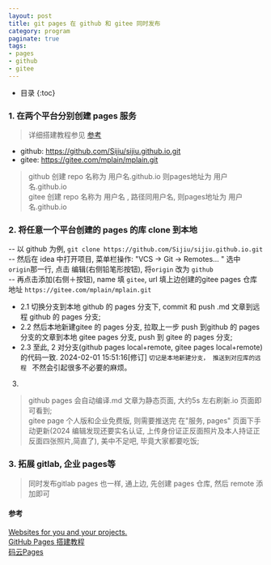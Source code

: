 ```yaml
---
layout: post
title: git pages 在 github 和 gitee 同时发布
category: program
paginate: true
tags:
- pages
- github
- gitee
---
```

* 目录
{:toc}

### 1. 在两个平台分别创建 pages 服务
> 详细搭建教程参见 [参考](#参考)  
* github: https://github.com/Sijiu/sijiu.github.io.git  
* gitee: https://gitee.com/mplain/mplain.git  
> github 创建 repo 名称为 用户名.github.io 则pages地址为 用户名.github.io  
> gitee 创建 repo 名称为 用户名 , 路径同用户名, 则pages地址为 用户名.github.io  

### 2. 将任意一个平台创建的 pages 的库 clone 到本地
-- 以 github 为例, `git clone https://github.com/Sijiu/sijiu.github.io.git`  
-- 然后在 idea 中打开项目, 菜单栏操作: "VCS -> Git -> Remotes... " 选中 `origin`那一行, 点击
编辑(右侧铅笔形按钮), 将`origin` 改为 `github`  
-- 再点击添加(右侧＋按钮), name 填 `gitee`, url 填上边创建的gitee pages 仓库地址 `https://gitee.com/mplain/mplain.git`  
-  2.1 切换分支到本地 github 的 pages 分支下, commit 和 push .md 
  文章到远程 github 的 pages 分支;  
-  2.2 然后本地新建gitee 的 pages 分支, 拉取上一步 push 到github 的 pages 分支的文章到本地 gitee pages 分支, push 到 gitee 的 pages 分支;  
-  2.3 至此, 2 对分支(github pages local+remote, gitee pages local+remote) 的代码一致. 2024-02-01 15:51:16[修订]
`切记是本地新建分支， 推送到对应库的远程 ` 不然会引起很多不必要的麻烦。  
3. 
> github pages 会自动编译.md 文章为静态页面, 大约5s 左右刷新.io 页面即可看到;   
> gitee page 个人版和企业免费版, 则需要推送完 在"服务, pages" 页面下手动更新(2024 编辑发现还要实名认证, 上传身份证正反面照片及本人持证正反面四张照片,简直了), 美中不足吧, 毕竟大家都要吃饭;

### 3. 拓展 gitlab, 企业 pages等
> 同时发布gitlab pages 也一样, 通上边, 先创建 pages 仓库, 然后 remote 添加即可

#### 参考
[Websites for you and your projects.](https://pages.github.com/)  
[GitHub Pages 搭建教程](https://sspai.com/post/54608)  
[码云Pages](https://gitee.com/help/articles/4136)


